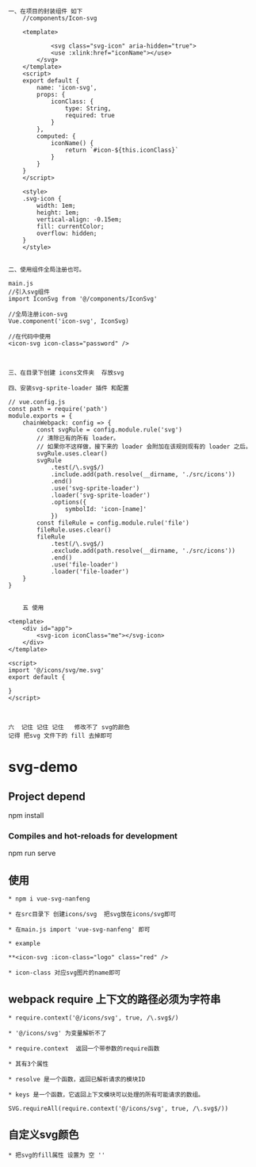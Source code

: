 

	一、在项目的封装组件 如下
		//components/Icon-svg

		<template>

				<svg class="svg-icon" aria-hidden="true">
				<use :xlink:href="iconName"></use>
			</svg>
		</template>
		<script>
		export default {
			name: 'icon-svg',
			props: {
				iconClass: {
					type: String,
					required: true
				}
			},
			computed: {
				iconName() {
					return `#icon-${this.iconClass}`
				}
			}
		}
		</script>

		<style>
		.svg-icon {
			width: 1em;	
			height: 1em;
			vertical-align: -0.15em;
			fill: currentColor;
			overflow: hidden;
		}
		</style>


	二、使用组件全局注册也可。	

	main.js
	//引入svg组件
	import IconSvg from '@/components/IconSvg'

	//全局注册icon-svg
	Vue.component('icon-svg', IconSvg)

	//在代码中使用
	<icon-svg icon-class="password" />



	三、在目录下创建 icons文件夹  存放svg 

	四、安装svg-sprite-loader 插件 和配置

	// vue.config.js
	const path = require('path')
	module.exports = {
		chainWebpack: config => {
			const svgRule = config.module.rule('svg')
			// 清除已有的所有 loader。
			// 如果你不这样做，接下来的 loader 会附加在该规则现有的 loader 之后。
			svgRule.uses.clear()
			svgRule
				.test(/\.svg$/)
				.include.add(path.resolve(__dirname, './src/icons'))
				.end()
				.use('svg-sprite-loader')
				.loader('svg-sprite-loader')
				.options({
					symbolId: 'icon-[name]'
				})
			const fileRule = config.module.rule('file')
			fileRule.uses.clear()
			fileRule
				.test(/\.svg$/)
				.exclude.add(path.resolve(__dirname, './src/icons'))
				.end()
				.use('file-loader')
				.loader('file-loader')
		}
	}


		五 使用 

	<template>
		<div id="app">
			<svg-icon iconClass="me"></svg-icon>
		</div>
	</template>

	<script>
	import '@/icons/svg/me.svg'
	export default {

	}
	</script>



	六  记住 记住 记住   修改不了 svg的颜色  
	记得 把svg 文件下的 fill 去掉即可







# svg-demo


## Project depend

npm install

### Compiles and hot-reloads for development

npm run serve


##  使用 

    * npm i vue-svg-nanfeng

    * 在src目录下 创建icons/svg  把svg放在icons/svg即可

    * 在main.js import 'vue-svg-nanfeng' 即可

    * example 

    **<icon-svg :icon-class="logo" class="red" />

    * icon-class 对应svg图片的name即可



## webpack require 上下文的路径必须为字符串

    * require.context('@/icons/svg', true, /\.svg$/) 

    * '@/icons/svg' 为变量解析不了

    * require.context  返回一个带参数的require函数

    * 其有3个属性

    * resolve 是一个函数，返回已解析请求的模块ID
    
    * keys 是一个函数，它返回上下文模块可以处理的所有可能请求的数组。

    SVG.requireAll(require.context('@/icons/svg', true, /\.svg$/))


##  自定义svg颜色

    * 把svg的fill属性 设置为 空 ''

